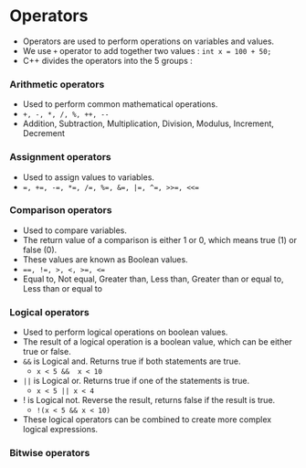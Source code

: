 # Operators

- Operators are used to perform operations on variables and values.
- We use `+` operator to add together two values : `int x = 100 + 50;`
- C++ divides the operators into the 5 groups :

### Arithmetic operators

- Used to perform common mathematical operations.
- `+, -, *, /, %, ++, --`
- Addition, Subtraction, Multiplication, Division, Modulus, Increment, Decrement

### Assignment operators

- Used to assign values to variables.
- `=, +=, -=, *=, /=, %=, &=, |=, ^=, >>=, <<=`

### Comparison operators

- Used to compare variables.
- The return value of a comparison is either 1 or 0, which means true (1) or false (0).
- These values are known as Boolean values.
- `==, !=, >, <, >=, <=`
- Equal to, Not equal, Greater than, Less than, Greater than or equal to, Less than or equal to

### Logical operators

-  Used to perform logical operations on boolean values.
-  The result of a logical operation is a boolean value, which can be either true or false. 
-  `&&` is Logical and. Returns true if both statements are true.
    -  `x < 5 &&  x < 10`
- `||` is Logical or. Returns true if one of the statements is true.
    - `x < 5 || x < 4`
- ! is Logical not. Reverse the result, returns false if the result is true.
    - `!(x < 5 && x < 10)`
- These logical operators can be combined to create more complex logical expressions.

### Bitwise operators

